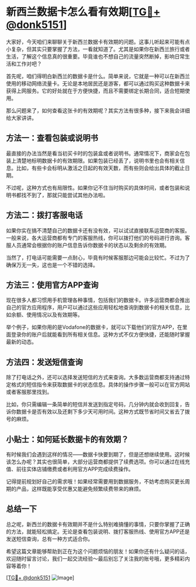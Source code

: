 # 新西兰数据卡怎么看有效期[[TG💪+ @donk5151](https://t.me/s/donk5151)]

大家好，今天咱们来聊聊关于新西兰数据卡有效期的问题。这事儿听起来可能有点小复杂，但其实只要掌握了方法，一看就知道了。尤其是如果你在新西兰旅行或者生活，了解这个信息真的很重要。毕竟谁也不想自己的流量突然断掉，影响日常生活和工作对吧？

首先呢，咱们得明白新西兰的数据卡是什么。简单来说，它就是一种可以在新西兰使用的移动网络流量卡。无论是本地居民还是游客，都可以通过购买这种数据卡来获得上网服务。它的好处就在于方便快捷，而且不需要绑定长期合同，适合短期使用。

那么问题来了，如何查看这张卡的有效期呢？其实方法有很多种，接下来我会详细给大家讲讲。

## 方法一：查看包装或说明书

最直接的办法当然是看当初买卡时的包装盒或者说明书。通常情况下，商家会在包装上清楚地标明数据卡的有效期限。如果包装已经丢了，说明书里也会有相关信息。比如，有些卡会标明从激活之日起的有效天数，而有些则会给出具体的截止日期。

不过呢，这种方式也有局限性。如果你记不住当时购买的具体时间，或者包装和说明书都找不到了，那就只能尝试其他办法啦。

## 方法二：拨打客服电话

如果你实在搞不清楚自己的数据卡还有没有效，可以试试直接联系运营商的客服。一般来说，各大运营商都有专门的客服热线，你可以拨打他们的号码进行咨询。客服人员通常会根据你的账户信息告诉你数据卡的状态以及剩余的有效期。

当然了，打电话可能需要一点耐心，毕竟有时候客服那边可能会比较忙。不过为了确保万无一失，这也是一个不错的选择。

## 方法三：使用官方APP查询

现在很多人都习惯用手机管理各种事情，包括我们的数据卡。许多运营商都会推出自己的官方应用程序，用户可以通过这些应用轻松地查询到数据卡的相关信息，比如余额、使用情况以及有效期等。

举个例子，如果你用的是Vodafone的数据卡，就可以下载他们的官方APP，在里面登录你的账户后就能看到所有相关信息。这种方式不仅方便快捷，还能随时掌握最新的动态。

## 方法四：发送短信查询

除了打电话之外，还可以选择发送短信的方式来查询。大多数运营商都支持通过特定格式的短信指令来获取数据卡的状态信息。具体的操作步骤一般可以在官方网站或者客服那里找到。

比如，你只需编辑一条简单的短信并发送到指定号码，几分钟内就会收到回复，告诉你数据卡是否有效以及还剩下多少天可用时间。这种方式既节省时间又省去了拨号的麻烦。

## 小贴士：如何延长数据卡的有效期？

有时候我们会遇到这样的情况——数据卡快要到期了，但是还想继续使用。这时候该怎么办呢？其实也很简单，大部分运营商都提供了续费选项。你可以通过在线充值、前往实体店铺缴费或者利用官方APP完成续费操作。

记得提前规划好自己的需求哦！如果经常需要用到数据服务，不妨考虑购买更长周期的产品，这样既能享受优惠又能避免频繁续费带来的麻烦。

## 总结一下

总之呢，新西兰的数据卡有效期并不是什么特别难搞懂的事情，只要你掌握了正确的方法，就能轻松搞定。无论是查看包装说明、拨打客服热线、使用官方APP还是发送短信查询，总有一种方式适合你。

希望这篇文章能够帮助到正在为这个问题烦恼的朋友！如果你还有什么疑问的话，欢迎随时留言讨论，我们一起交流经验～最后别忘了关注我的账号哦，更多精彩内容等着你！

[[TG💪+ @donk5151](https://t.me/s/donk5151) ![Image](https://i.postimg.cc/rwNCRYN7/Snipaste-2025-04-30-17-27-05.png)]